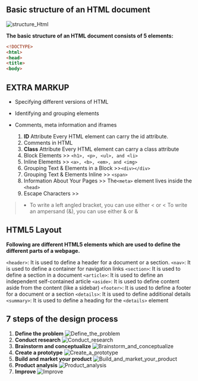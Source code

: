 ## Basic structure of an HTML document

![structure_Html](https://stuyhsdesign.files.wordpress.com/2015/09/basic-structure.png)

**The basic structure of an HTML document consists of 5 elements:**

```html
<!DOCTYPE>
<html>
<head>
<title>
<body>
```

## EXTRA MARKUP

+ Specifying different versions of HTML
+ Identifying and grouping elements
+ Comments, meta information and iframes

  1. **ID** Attribute Every HTML element can carry the id attribute.
  2. Comments in HTML
  3. **Class** Attribute Every HTML element can carry a class attribute
  4. Block Elements >> ```<h1>, <p>, <ul>, and <li>```
  5. Inline Elements >>  ```<a>, <b>, <em>, and <img>```
  6. Grouping Text & Elements in a Block >>```<div></div>```
  7. Grouping Text & Elements Inline >> ```<span>```
  8. Information About Your Pages >> The```<meta>``` element lives inside the ```<head>```
  9. Escape Characters >>
>
> + To write a left angled bracket, you can use either < or <
To write an ampersand (&), you can use either & or &

## HTML5 Layout

**Following are different HTML5 elements which are used to define the different parts of a webpage.**

```<header>```: It is used to define a header for a document or a section.
```<nav>```: It is used to define a container for navigation links
```<section>```: It is used to define a section in a document
```<article>```: It is used to define an independent self-contained article
```<aside>```: It is used to define content aside from the content (like a sidebar)
```<footer>```: It is used to define a footer for a document or a section
```<details>```: It is used to define additional details
```<summary>```: It is used to define a heading for the ```<details>``` element

## 7 steps of the design process

1. **Define the problem**
![Define_the_problem](https://epiccollaboration.com/system/files/493917351.jpg)
2. **Conduct research**
![Conduct_research](https://blogs.canterbury.ac.uk/studentnews/wp-content/uploads/sites/425/2020/04/shutterstock_251529133.jpg)
3. **Brainstorm and conceptualize**
![Brainstorm_and_conceptualize](https://c8.alamy.com/comp/H90KKW/conceptualize-concept-innovation-ideas-concept-H90KKW.jpg)
4. **Create a prototype**
![Create_a_prototype](https://careerfoundry.com/en/blog/uploads/prototyping.png)
5. **Build and market your product**
![Build_and_market_your_product](https://miro.medium.com/max/1540/0*9S7Gcne6CQRYCDzr.jpg)
6. **Product analysis**
![Product_analysis](https://mms.businesswire.com/media/20190619005560/en/728721/5/Competitive_product_analysis_%281%29.jpg)
7. **Improve**
![Improve](https://img.money.com/2020/06/creditscore.jpg?quality=60&w=800)
